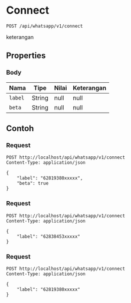 # Connect
```http
POST /api/whatsapp/v1/connect
```
keterangan
## Properties
### Body
Nama | Tipe | Nilai | Keterangan
--- | --- | --- | ---
<code>label</code> | String | null | null
<code>beta</code> | String | null | null

## Contoh

### Request
```http
POST http://localhost/api/whatsapp/v1/connect
Content-Type: application/json

{
    "label": "62819380xxxxx",
    "beta": true
}
```

### Request
```http
POST http://localhost/api/whatsapp/v1/connect
Content-Type: application/json

{
    "label": "62838453xxxxx"
}
```

### Request
```http
POST http://localhost/api/whatsapp/v1/connect
Content-Type: application/json

{
    "label": "62819380xxxxx"
}
```
